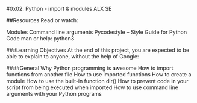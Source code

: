 #0x02. Python - import & modules ALX SE

##Resources
Read or watch:

Modules
Command line arguments
Pycodestyle – Style Guide for Python Code
man or help:
python3

###Learning Objectives
At the end of this project, you are expected to be able to explain to anyone, without the help of Google:

####General
Why Python programming is awesome
How to import functions from another file
How to use imported functions
How to create a module
How to use the built-in function dir()
How to prevent code in your script from being executed when imported
How to use command line arguments with your Python programs
